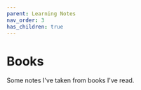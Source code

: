 ```yaml
---
parent: Learning Notes
nav_order: 3
has_children: true
---
```


# Books

Some notes I've taken from books I've read.